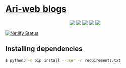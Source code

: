 # [Ari-web blogs](https://blog.ari-web.xyz/)

<p align="center">
  <img src="https://img.shields.io/badge/Maintained-Yes-green?color=red&style=flat-square">
  <img src="https://img.shields.io/github/last-commit/TruncatedDinosour/blog.ari-web.xyz?color=red&style=flat-square">
  <img src="https://img.shields.io/github/repo-size/TruncatedDinosour/blog.ari-web.xyz?color=red&style=flat-square">
  <img src="https://img.shields.io/github/issues/TruncatedDinosour/blog.ari-web.xyz?color=red&style=flat-square">
  <img src="https://img.shields.io/github/stars/TruncatedDinosour/blog.ari-web.xyz?color=red&style=flat-square">
</p>

[![Netlify Status](https://api.netlify.com/api/v1/badges/bbd7d670-9152-41a8-8c99-df57e4669606/deploy-status)](https://app.netlify.com/sites/blog-ari-web/deploys)

## Installing dependencies

```sh
$ python3 -m pip install --user -r requirements.txt
```
